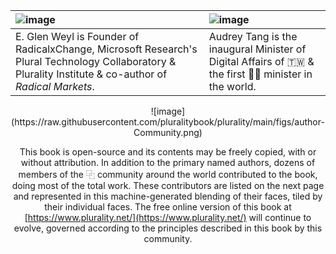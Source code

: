 | ![image](https://raw.githubusercontent.com/pluralitybook/plurality/main/figs/author-Glen.png)                                                                      | ![image](https://raw.githubusercontent.com/pluralitybook/plurality/main/figs/author-Audrey.png)                      |
| :------------------------------------------------------------------------------------------------------------------------------------------------------- | :--------------------------------------------------------------------------------------------------------- |
| E. Glen Weyl is Founder of RadicalxChange,  Microsoft Research's Plural Technology Collaboratory & Plurality Institute & co-author of *Radical Markets*. | Audrey Tang is the inaugural Minister of Digital Affairs of 🇹🇼 & the first 🏳️‍⚧️ minister in the world. |

<div align="center">
![image](https://raw.githubusercontent.com/pluralitybook/plurality/main/figs/author-Community.png)

This book is open-source and its contents may be freely copied, with or without attribution.  In addition to the primary named authors, dozens of members of the ⿻ community around the world contributed to the book, doing most of the total work.  These contributors are listed on the next page and represented in this machine-generated blending of their faces, tiled by their individual faces.  The free online version of this book at [https://www.plurality.net/](https://www.plurality.net/) will continue to evolve, governed according to the principles described in this book by this community.
</div>
